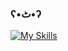 <h3> ʕ•ٹ•ʔ </h3>

[![My Skills](https://skillicons.dev/icons?i=react,nextjs,js,ts,unity,cpp,tailwind,discord,python,fastapi,mongodb,docker)](https://skillicons.dev)
